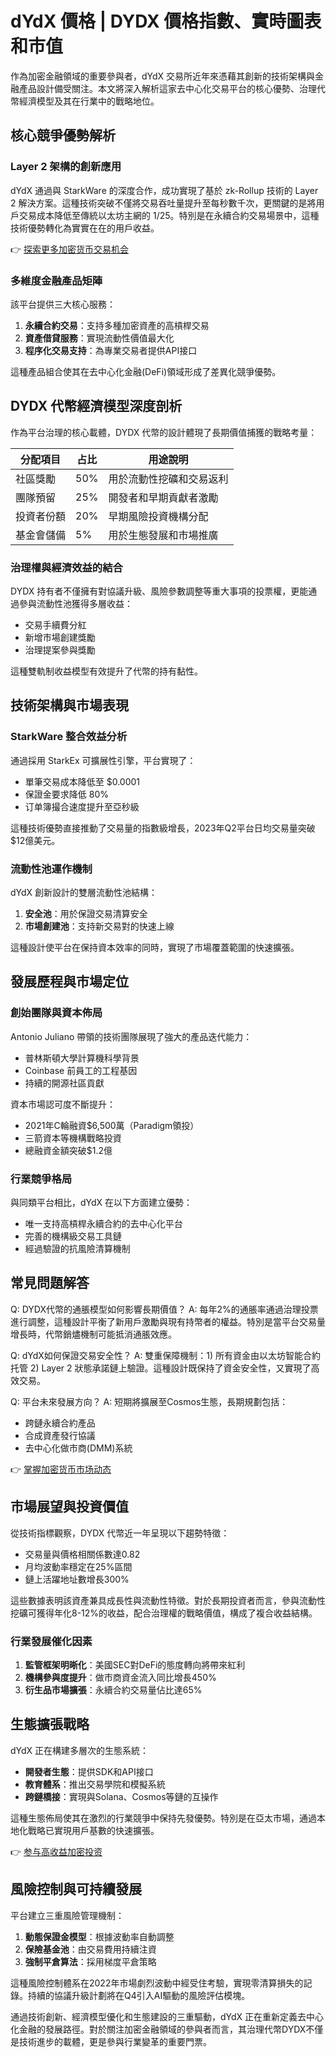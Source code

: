 # dYdX 價格 | DYDX 價格指數、實時圖表和市值

作為加密金融領域的重要參與者，dYdX 交易所近年來憑藉其創新的技術架構與金融產品設計備受關注。本文將深入解析這家去中心化交易平台的核心優勢、治理代幣經濟模型及其在行業中的戰略地位。

## 核心競爭優勢解析

### Layer 2 架構的創新應用
dYdX 通過與 StarkWare 的深度合作，成功實現了基於 zk-Rollup 技術的 Layer 2 解決方案。這種技術突破不僅將交易吞吐量提升至每秒數千次，更關鍵的是將用戶交易成本降低至傳統以太坊主網的 1/25。特別是在永續合約交易場景中，這種技術優勢轉化為實實在在的用戶收益。

👉 [探索更多加密货币交易机会](https://bit.ly/okx_welcome)

### 多維度金融產品矩陣
該平台提供三大核心服務：
1. **永續合約交易**：支持多種加密資產的高槓桿交易
2. **資產借貸服務**：實現流動性價值最大化
3. **程序化交易支持**：為專業交易者提供API接口

這種產品組合使其在去中心化金融(DeFi)領域形成了差異化競爭優勢。

## DYDX 代幣經濟模型深度剖析

作為平台治理的核心載體，DYDX 代幣的設計體現了長期價值捕獲的戰略考量：

| 分配項目 | 占比 | 用途說明 |
|---------|------|----------|
| 社區獎勵 | 50% | 用於流動性挖礦和交易返利 |
| 團隊預留 | 25% | 開發者和早期貢獻者激勵 |
| 投資者份額 | 20% | 早期風險投資機構分配 |
| 基金會儲備 | 5% | 用於生態發展和市場推廣 |

### 治理權與經濟效益的結合
DYDX 持有者不僅擁有對協議升級、風險參數調整等重大事項的投票權，更能通過參與流動性池獲得多層收益：
- 交易手續費分紅
- 新增市場創建獎勵
- 治理提案參與獎勵

這種雙軌制收益模型有效提升了代幣的持有黏性。

## 技術架構與市場表現

### StarkWare 整合效益分析
通過採用 StarkEx 可擴展性引擎，平台實現了：
- 單筆交易成本降低至 $0.0001
- 保證金要求降低 80%
- 订单簿撮合速度提升至亞秒級

這種技術優勢直接推動了交易量的指數級增長，2023年Q2平台日均交易量突破$12億美元。

### 流動性池運作機制
dYdX 創新設計的雙層流動性池結構：
1. **安全池**：用於保證交易清算安全
2. **市場創建池**：支持新交易對的快速上線

這種設計使平台在保持資本效率的同時，實現了市場覆蓋範圍的快速擴張。

## 發展歷程與市場定位

### 創始團隊與資本佈局
Antonio Juliano 帶領的技術團隊展現了強大的產品迭代能力：
- 普林斯頓大學計算機科學背景
- Coinbase 前員工的工程基因
- 持續的開源社區貢獻

資本市場認可度不斷提升：
- 2021年C輪融資$6,500萬（Paradigm領投）
- 三箭資本等機構戰略投資
- 總融資金額突破$1.2億

### 行業競爭格局
與同類平台相比，dYdX 在以下方面建立優勢：
- 唯一支持高槓桿永續合約的去中心化平台
- 完善的機構級交易工具鏈
- 經過驗證的抗風險清算機制

## 常見問題解答

Q: DYDX代幣的通脹模型如何影響長期價值？
A: 每年2%的通脹率通過治理投票進行調整，這種設計平衡了新用戶激勵與現有持幣者的權益。特別是當平台交易量增長時，代幣銷燼機制可能抵消通脹效應。

Q: dYdX如何保證交易安全性？
A: 雙重保障機制：1) 所有資金由以太坊智能合約托管 2) Layer 2 狀態承諾鏈上驗證。這種設計既保持了資金安全性，又實現了高效交易。

Q: 平台未來發展方向？
A: 短期將擴展至Cosmos生態，長期規劃包括：
- 跨鏈永續合約產品
- 合成資產發行協議
- 去中心化做市商(DMM)系統

👉 [掌握加密货币市场动态](https://bit.ly/okx_welcome)

## 市場展望與投資價值

從技術指標觀察，DYDX 代幣近一年呈現以下趨勢特徵：
- 交易量與價格相關係數達0.82
- 月均波動率穩定在25%區間
- 鏈上活躍地址數增長300%

這些數據表明該資產兼具成長性與流動性特徵。對於長期投資者而言，參與流動性挖礦可獲得年化8-12%的收益，配合治理權的戰略價值，構成了複合收益結構。

### 行業發展催化因素
1. **監管框架明晰化**：美國SEC對DeFi的態度轉向將帶來紅利
2. **機構參與度提升**：做市商資金流入同比增長450%
3. **衍生品市場擴張**：永續合約交易量佔比達65%

## 生態擴張戰略

dYdX 正在構建多層次的生態系統：
- **開發者生態**：提供SDK和API接口
- **教育體系**：推出交易學院和模擬系統
- **跨鏈橋接**：實現與Solana、Cosmos等鏈的互操作

這種生態佈局使其在激烈的行業競爭中保持先發優勢。特別是在亞太市場，通過本地化戰略已實現用戶基數的快速擴張。

👉 [参与高收益加密投资](https://bit.ly/okx_welcome)

## 風險控制與可持續發展

平台建立三重風險管理機制：
1. **動態保證金模型**：根據波動率自動調整
2. **保險基金池**：由交易費用持續注資
3. **強制平倉算法**：採用梯度平倉策略

這種風險控制體系在2022年市場劇烈波動中經受住考驗，實現零清算損失的記錄。持續的協議升級計劃將在Q4引入AI驅動的風險評估模塊。

通過技術創新、經濟模型優化和生態建設的三重驅動，dYdX 正在重新定義去中心化金融的發展路徑。對於關注加密金融領域的參與者而言，其治理代幣DYDX不僅是技術進步的載體，更是參與行業變革的重要門票。